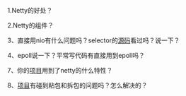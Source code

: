 1.Netty的好处？

2.Netty的组件？

3、直接用nio有什么问题吗？selector的[源码](https://www.nowcoder.com/jump/super-jump/word?word=源码)看过吗？说一下？

4、epoll说一下？平常写代码有直接用到epoll吗？

7、你的[项目](https://www.nowcoder.com/jump/super-jump/word?word=项目)用到了netty的什么特性？

8、[项目](https://www.nowcoder.com/jump/super-jump/word?word=项目)有碰到粘包和拆包的问题吗？怎么解决的？

